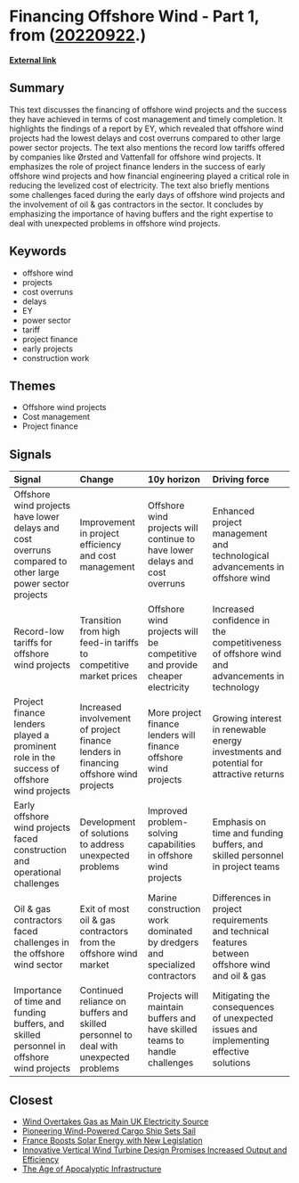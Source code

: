 # __Financing Offshore Wind - Part 1__, from ([20220922](https://kghosh.substack.com/p/20220922).)

__[External link](https://jeromeaparis.substack.com/p/financing-offshore-wind-part-1)__



## Summary

This text discusses the financing of offshore wind projects and the success they have achieved in terms of cost management and timely completion. It highlights the findings of a report by EY, which revealed that offshore wind projects had the lowest delays and cost overruns compared to other large power sector projects. The text also mentions the record low tariffs offered by companies like Ørsted and Vattenfall for offshore wind projects. It emphasizes the role of project finance lenders in the success of early offshore wind projects and how financial engineering played a critical role in reducing the levelized cost of electricity. The text also briefly mentions some challenges faced during the early days of offshore wind projects and the involvement of oil & gas contractors in the sector. It concludes by emphasizing the importance of having buffers and the right expertise to deal with unexpected problems in offshore wind projects.

## Keywords

* offshore wind
* projects
* cost overruns
* delays
* EY
* power sector
* tariff
* project finance
* early projects
* construction work

## Themes

* Offshore wind projects
* Cost management
* Project finance

## Signals

| Signal                                                                                                   | Change                                                                               | 10y horizon                                                                 | Driving force                                                                                  |
|:---------------------------------------------------------------------------------------------------------|:-------------------------------------------------------------------------------------|:----------------------------------------------------------------------------|:-----------------------------------------------------------------------------------------------|
| Offshore wind projects have lower delays and cost overruns compared to other large power sector projects | Improvement in project efficiency and cost management                                | Offshore wind projects will continue to have lower delays and cost overruns | Enhanced project management and technological advancements in offshore wind                    |
| Record-low tariffs for offshore wind projects                                                            | Transition from high feed-in tariffs to competitive market prices                    | Offshore wind projects will be competitive and provide cheaper electricity  | Increased confidence in the competitiveness of offshore wind and advancements in technology    |
| Project finance lenders played a prominent role in the success of offshore wind projects                 | Increased involvement of project finance lenders in financing offshore wind projects | More project finance lenders will finance offshore wind projects            | Growing interest in renewable energy investments and potential for attractive returns          |
| Early offshore wind projects faced construction and operational challenges                               | Development of solutions to address unexpected problems                              | Improved problem-solving capabilities in offshore wind projects             | Emphasis on time and funding buffers, and skilled personnel in project teams                   |
| Oil & gas contractors faced challenges in the offshore wind sector                                       | Exit of most oil & gas contractors from the offshore wind market                     | Marine construction work dominated by dredgers and specialized contractors  | Differences in project requirements and technical features between offshore wind and oil & gas |
| Importance of time and funding buffers, and skilled personnel in offshore wind projects                  | Continued reliance on buffers and skilled personnel to deal with unexpected problems | Projects will maintain buffers and have skilled teams to handle challenges  | Mitigating the consequences of unexpected issues and implementing effective solutions          |

## Closest

* [Wind Overtakes Gas as Main UK Electricity Source](fb0ad35a700c17919f0e3f303fb7f9b6)
* [Pioneering Wind-Powered Cargo Ship Sets Sail](17a6704a82824be2f5910ebceee7ec75)
* [France Boosts Solar Energy with New Legislation](bf6fa37b7bc836eca6faa20578b2718e)
* [Innovative Vertical Wind Turbine Design Promises Increased Output and Efficiency](d4b9614dce0dbe9cd944ed6cb3022d12)
* [The Age of Apocalyptic Infrastructure](177a0857ffe0d07d48cd99a269f28a02)